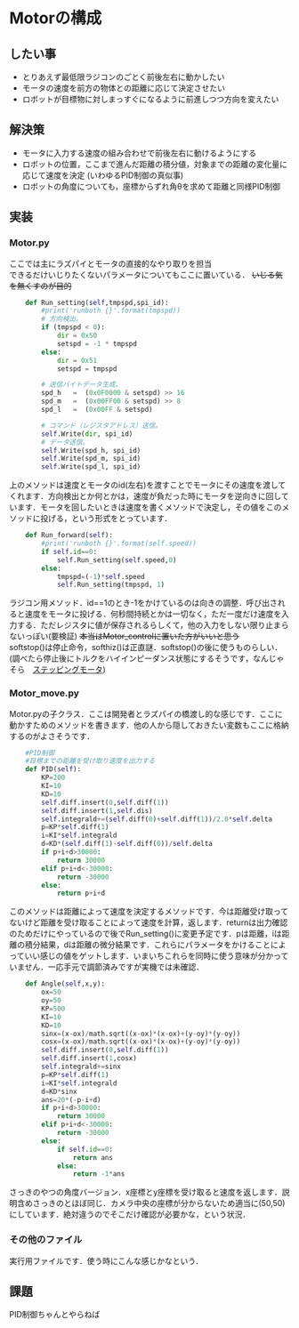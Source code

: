 # Motorの構成
## したい事
- とりあえず最低限ラジコンのごとく前後左右に動かしたい
- モータの速度を前方の物体との距離に応じて決定させたい
- ロボットが目標物に対しまっすぐになるように前進しつつ方向を変えたい
## 解決策
* モータに入力する速度の組み合わせで前後左右に動けるようにする
* ロボットの位置，ここまで進んだ距離の積分値，対象までの距離の変化量に応じて速度を決定 (いわゆるPID制御の真似事)
* ロボットの角度についても，座標からずれ角&theta;を求めて距離と同様PID制御
## 実装

### Motor.py
ここでは主にラズパイとモータの直接的なやり取りを担当  
できるだけいじりたくないパラメータについてもここに置いている．
~~いじる気を無くすのが目的~~  
``` Python:Motor.py
    def Run_setting(self,tmpspd,spi_id):
        #print('runboth {}'.format(tmpspd))
        # 方向検出。
        if (tmpspd < 0):
            dir = 0x50
            setspd = -1 * tmpspd
        else:
            dir = 0x51
            setspd = tmpspd

        # 送信バイトデータ生成。
        spd_h   =  (0x0F0000 & setspd) >> 16
        spd_m   =  (0x00FF00 & setspd) >> 8
        spd_l   =  (0x00FF & setspd)

        # コマンド（レジスタアドレス）送信。
        self.Write(dir, spi_id)
        # データ送信。
        self.Write(spd_h, spi_id)
        self.Write(spd_m, spi_id)
        self.Write(spd_l, spi_id)
```
上のメソッドは速度とモータのid(左右)を渡すことでモータにその速度を渡してくれます．方向検出とか何とかは，速度が負だった時にモータを逆向きに回しています．モータを回したいときは速度を書くメソッドで決定し，その値をこのメソッドに投げる，という形式をとっています．

```Python:Motor.py
    def Run_forward(self):
        #print('runboth {}'.format(self.speed))
        if self.id==0:
            self.Run_setting(self.speed,0)
        else:
            tmpspd=(-1)*self.speed
            self.Run_setting(tmpspd, 1)
```
ラジコン用メソッド．id==1のとき-1をかけているのは向きの調整．呼び出されると速度をモータに投げる．何秒間持続とかは一切なく，ただ一度だけ速度を入力する．ただレジスタに値が保存されるらしくて，他の入力をしない限り止まらないっぽい(要検証)
~~本当はMotor_controlに置いた方がいいと思う~~  
softstop()は停止命令，softhiz()は正直謎．softstop()の後に使うものらしい．(調べたら停止後にトルクをハイインピーダンス状態にするそうです，なんじゃそら　[ステッピングモータ](http://www.ne.jp/asahi/o-family/extdisk/L6470/L6470_Rev7_DSJP.pdf))

### Motor_move.py
Motor.pyの子クラス．ここは開発者とラズパイの橋渡し的な感じです．ここに動かすためのメソッドを書きます．他の人から隠しておきたい変数もここに格納するのがよさそうです．
``` Python:Motor_move.py
    #PID制御
    #目標までの距離を受け取り速度を出力する
    def PID(self):
        KP=200
        KI=10
        KD=10
        self.diff.insert(0,self.diff(1))
        self.diff.insert(1,self.dis)
        self.integrald+=(self.diff(0)+self.diff(1))/2.0*self.delta
        p=KP*self.diff(1)
        i=KI*self.integrald
        d=KD*(self.diff(1)-self.diff(0))/self.delta
        if p+i+d>30000:
            return 30000
        elif p+i+d<-30000:
            return -30000
        else:
            return p+i+d
```
このメソッドは距離によって速度を決定するメソッドです．今は距離受け取ってないけど距離を受け取ることによって速度を計算，返します．returnは出力確認のためだけにやっているので後でRun_setting()に変更予定です．pは距離，iは距離の積分結果，dは距離の微分結果です．これらにパラメータをかけることによっていい感じの値をゲットします．いまいちこれらを同時に使う意味が分かっていません．一応手元で調節済みですが実機では未確認．

```Python:Motor_move.py
    def Angle(self,x,y):
        ox=50
        oy=50
        KP=500
        KI=10
        KD=10
        sinx=(x-ox)/math.sqrt((x-ox)*(x-ox)+(y-oy)*(y-oy))
        cosx=(x-ox)/math.sqrt((x-ox)*(x-ox)+(y-oy)*(y-oy))
        self.diff.insert(0,self.diff(1))
        self.diff.insert(1,cosx)
        self.integrald+=sinx
        p=KP*self.diff(1)
        i=KI*self.integrald
        d=KD*sinx
        ans=20*(-p-i+d)
        if p+i+d>30000:
            return 30000
        elif p+i+d<-30000:
            return -30000
        else:
            if self.id==0:
                return ans
            else:
                return -1*ans
```
さっきのやつの角度バージョン．x座標とy座標を受け取ると速度を返します．説明含めさっきのとほぼ同じ．カメラ中央の座標が分からないため適当に(50,50)にしています．絶対違うのでそこだけ確認が必要かな，という状況．

### その他のファイル
実行用ファイルです．使う時にこんな感じかなという．

## 課題
PID制御ちゃんとやらねば

